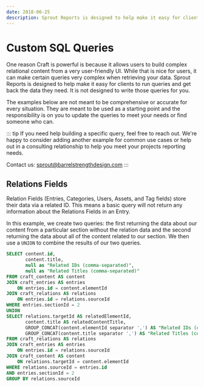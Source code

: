```yaml
---
date: 2018-06-25
description: Sprout Reports is designed to help make it easy for clients to run queries and get back the data they need.
---
```


# Custom SQL Queries

One reason Craft is powerful is because it allows users to build complex relational content from a very user-friendly UI. While that is nice for users, it can make certain queries very complex when retrieving your data.  Sprout Reports is designed to help make it easy for clients to run queries and get back the data they need. It is not designed to write those queries for you.

The examples below are not meant to be comprehensive or accurate for every situation. They are meant to be used as a starting point and the responsibility is on you to update the queries to meet your needs or find someone who can.  

::: tip
If you need help building a specific query, feel free to reach out.  We're happy to consider adding another example for common use cases or help out in a consulting relationship to help you meet your projects reporting needs.

Contact us: [sprout@barrelstrengthdesign.com](mailto:sprout@barrelstrengthdesign.com)
:::

## Relations Fields

Relation Fields (Entries, Categories, Users, Assets, and Tag fields) store their data via a related ID. This means a basic query will not return any information about the Relations Fields in an Entry. 

In this example, we create two queries: the first returning the data about our content from a particular section without the relation data and the second returning the data about all of the content related to our section.  We then use a `UNION` to combine the results of our two queries.

``` sql
SELECT content.id, 
       content.title,
       null as "Related IDs (comma-separated)",
       null as "Related Titles (comma-separated)"
FROM craft_content AS content
JOIN craft_entries AS entries
	ON entries.id = content.elementId
JOIN craft_relations AS relations
	ON entries.id = relations.sourceId
WHERE entries.sectionId = 2
UNION
SELECT relations.targetId AS relatedElementId,
	   content.title AS relatedContentTitle,
	   GROUP_CONCAT(content.elementId separator ',') AS "Related IDs (comma-separated)",
	   GROUP_CONCAT(content.title separator ',') AS "Related Titles (comma-separated)"
FROM craft_relations AS relations
JOIN craft_entries AS entries
	ON entries.id = relations.sourceId
JOIN craft_content AS content
	ON relations.targetId = content.elementId
WHERE relations.sourceId = entries.id
AND entries.sectionId = 2
GROUP BY relations.sourceId
```